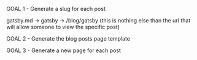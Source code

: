 GOAL 1 - Generate a slug for each post 

gatsby.md -> gatsby -> /blog/gatsby (this is nothing else than the url that will allow someone to view the specific post)

GOAL 2 - Generate the blog posts page template

GOAL 3 - Generate a new page for each post